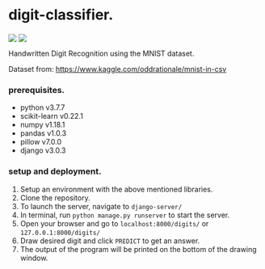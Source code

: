 # digit-classifier.

<img src="https://media.giphy.com/media/fUSvaTviTzAnIl6HQL/giphy.gif" align="center">
<img src="https://media.giphy.com/media/Ws4MkeBVauKLkuQEvB/giphy.gif" align="center">

Handwritten Digit Recognition using the MNIST dataset.

Dataset from: https://www.kaggle.com/oddrationale/mnist-in-csv

### prerequisites.

* python v3.7.7
* scikit-learn v0.22.1
* numpy v1.18.1
* pandas v1.0.3
* pillow v7.0.0
* django v3.0.3

### setup and deployment.
1. Setup an environment with the above mentioned libraries.
2. Clone the repository.
3. To launch the server, navigate to `django-server/`
4. In terminal, run `python manage.py runserver` to start the server.
5. Open your browser and go to `localhost:8000/digits/` or `127.0.0.1:8000/digits/`
6. Draw desired digit and click `PREDICT` to get an answer.
7. The output of the program will be printed on the bottom of the drawing window.
